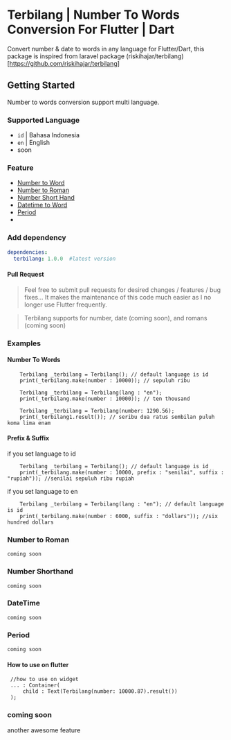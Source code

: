 # Terbilang | Number To Words Conversion For Flutter | Dart

Convert number & date to words in any language for Flutter/Dart, this package is inspired from laravel package (riskihajar/terbilang)[https://github.com/riskihajar/terbilang]

## Getting Started
Number to words conversion support multi language.
### Supported Language
* `id` | Bahasa Indonesia
* `en` | English
* soon

### Feature
* [Number to Word](https://github.com/bitstudio-id/terbilang#number-to-words)
* [Number to Roman](https://github.com/bitstudio-id/terbilang#number-to-roman)
* [Number Short Hand](https://github.com/bitstudio-id/terbilang#number-short-hand)
* [Datetime to Word](https://github.com/bitstudio-id/terbilang#datetime)
* [Period](https://github.com/bitstudio-id/terbilang#period)
*
### Add dependency
```yaml
dependencies:
  terbilang: 1.0.0  #latest version
```

#### Pull Request
> Feel free to submit pull requests for desired changes / features / bug fixes... It makes the maintenance of this code much easier as I no longer use Flutter frequently.

>Terbilang supports for number, date (coming soon), and romans (coming soon)

### Examples
#### Number To Words

```
    Terbilang _terbilang = Terbilang(); // default language is id
    print(_terbilang.make(number : 10000)); // sepuluh ribu

    Terbilang _terbilang = Terbilang(lang : "en");
    print(_terbilang.make(number : 10000)); // ten thousand

    Terbilang _terbilang = Terbilang(number: 1290.56);
    print(_terbilang1.result()); // seribu dua ratus sembilan puluh koma lima enam
```

#### Prefix & Suffix
if you set language to id
```
    Terbilang _terbilang = Terbilang(); // default language is id
    print(_terbilang.make(number : 10000, prefix : "senilai", suffix : "rupiah")); //senilai sepuluh ribu rupiah
```
if you set language to en
```
    Terbilang _terbilang = Terbilang(lang : "en"); // default language is id
    print(_terbilang.make(number : 6000, suffix : "dollars")); //six hundred dollars
```

### Number to Roman
```
coming soon
```

### Number Shorthand
```
coming soon
```

### DateTime
```
coming soon
```
### Period
```
coming soon
```

#### How to use on flutter
```
 //how to use on widget
 ... : Container(
     child : Text(Terbilang(number: 10000.87).result())
 );
```
### coming soon
another awesome feature
